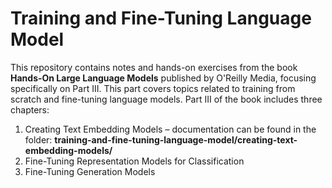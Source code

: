# Training and Fine-Tuning Language Model

This repository contains notes and hands-on exercises from the book **Hands-On Large Language Models** published by O'Reilly Media, focusing specifically on Part III. This part covers topics related to training from scratch and fine-tuning language models. Part III of the book includes three chapters:

1. Creating Text Embedding Models – documentation can be found in the folder: **training-and-fine-tuning-language-model/creating-text-embedding-models/**
2. Fine-Tuning Representation Models for Classification
3. Fine-Tuning Generation Models